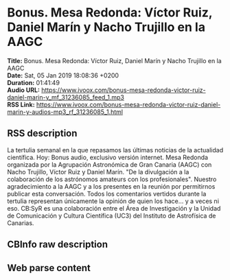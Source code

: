 # Bonus. Mesa Redonda: Víctor Ruiz, Daniel Marín y Nacho Trujillo en la AAGC  
**Title:** Bonus. Mesa Redonda: Víctor Ruiz, Daniel Marín y Nacho Trujillo en la AAGC  
**Date:** Sat, 05 Jan 2019 18:08:36 +0200  
**Duration:** 01:41:49  
**Audio URL:** https://www.ivoox.com/bonus-mesa-redonda-victor-ruiz-daniel-marin-y_mf_31236085_feed_1.mp3  
**RSS Link:** https://www.ivoox.com/bonus-mesa-redonda-victor-ruiz-daniel-marin-y-audios-mp3_rf_31236085_1.html  

## RSS description
La tertulia semanal en la que repasamos las últimas noticias de la actualidad científica. Hoy: Bonus audio, exclusivo versión internet. Mesa Redonda organizada por la Agrupación Astronómica de Gran Canaria (AAGC) con Nacho Trujillo, Víctor Ruiz y Daniel Marín. "De la divulgación a la colaboración de los astrónomos amateurs con los profesionales". Nuestro agradecimiento a la AAGC y a los presentes en la reunión por permitirnos publicar esta conversación. Todos los comentarios vertidos durante la tertulia representan únicamente la opinión de quien los hace… y a veces ni eso. CB:SyR es una colaboración entre el Área de Investigación y la Unidad de Comunicación y Cultura Científica (UC3) del Instituto de Astrofísica de Canarias.

## CBInfo raw description


## Web parse content

